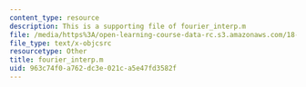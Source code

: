 ```yaml
---
content_type: resource
description: This is a supporting file of fourier_interp.m
file: /media/https%3A/open-learning-course-data-rc.s3.amazonaws.com/18-330-introduction-to-numerical-analysis-spring-2012/963c74f0a762dc3e021ca5e47fd3582f_fourier_interp.m
file_type: text/x-objcsrc
resourcetype: Other
title: fourier_interp.m
uid: 963c74f0-a762-dc3e-021c-a5e47fd3582f
---
```

